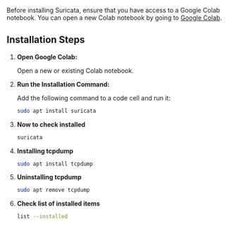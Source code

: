 Before installing Suricata, ensure that you have access to a Google Colab notebook. You can open a new Colab notebook by going to [Google Colab](https://colab.research.google.com/).

## Installation Steps

1. **Open Google Colab:**

   Open a new or existing Colab notebook.

2. **Run the Installation Command:**

   Add the following command to a code cell and run it:

   ```bash
   sudo apt install suricata
3. **Now to check installed**
    ```bash
   suricata
4. **Installing tcpdump**
    ```bash
   sudo apt install tcpdump

5. **Uninstalling tcpdump**
    ```bash
   sudo apt remove tcpdump

6. **Check list of installed items**
   ```bash
   list --installed 
   
   
